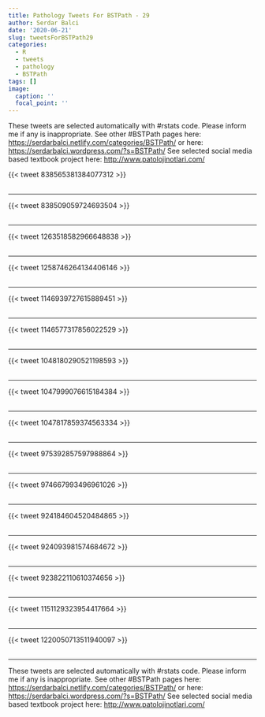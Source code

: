 ```yaml
---
title: Pathology Tweets For BSTPath - 29
author: Serdar Balci
date: '2020-06-21'
slug: tweetsForBSTPath29
categories:
  - R
  - tweets
  - pathology
  - BSTPath
tags: []
image:
  caption: ''
  focal_point: ''
---
```



These tweets are selected automatically with #rstats code. Please inform me if any is inappropriate.
See other #BSTPath pages here: https://serdarbalci.netlify.com/categories/BSTPath/  or here: https://serdarbalci.wordpress.com/?s=BSTPath/ 
See selected social media based textbook project here: http://www.patolojinotlari.com/

{{< tweet 838565381384077312 >}}
<br>
<br>
<hr>
{{< tweet 838509059724693504 >}}
<br>
<br>
<hr>
{{< tweet 1263518582966648838 >}}
<br>
<br>
<hr>
{{< tweet 1258746264134406146 >}}
<br>
<br>
<hr>
{{< tweet 1146939727615889451 >}}
<br>
<br>
<hr>
{{< tweet 1146577317856022529 >}}
<br>
<br>
<hr>
{{< tweet 1048180290521198593 >}}
<br>
<br>
<hr>
{{< tweet 1047999076615184384 >}}
<br>
<br>
<hr>
{{< tweet 1047817859374563334 >}}
<br>
<br>
<hr>
{{< tweet 975392857597988864 >}}
<br>
<br>
<hr>
{{< tweet 974667993496961026 >}}
<br>
<br>
<hr>
{{< tweet 924184604520484865 >}}
<br>
<br>
<hr>
{{< tweet 924093981574684672 >}}
<br>
<br>
<hr>
{{< tweet 923822110610374656 >}}
<br>
<br>
<hr>
{{< tweet 1151129323954417664 >}}
<br>
<br>
<hr>
{{< tweet 1220050713511940097 >}}
<br>
<br>
<hr>


These tweets are selected automatically with #rstats code. Please inform me if any is inappropriate.
See other #BSTPath pages here: https://serdarbalci.netlify.com/categories/BSTPath/  or here: https://serdarbalci.wordpress.com/?s=BSTPath/ 
See selected social media based textbook project here: http://www.patolojinotlari.com/
